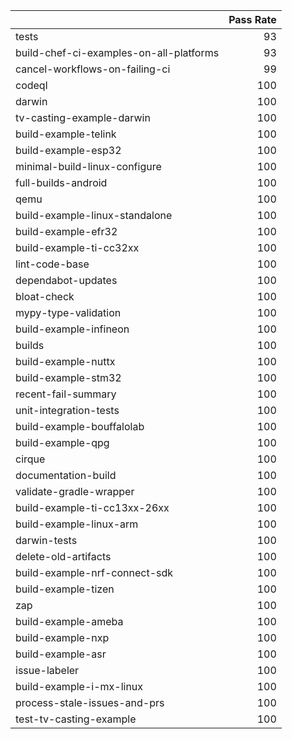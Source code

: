 |                                         |   Pass Rate |
|:----------------------------------------|------------:|
| tests                                   |          93 |
| build-chef-ci-examples-on-all-platforms |          93 |
| cancel-workflows-on-failing-ci          |          99 |
| codeql                                  |         100 |
| darwin                                  |         100 |
| tv-casting-example-darwin               |         100 |
| build-example-telink                    |         100 |
| build-example-esp32                     |         100 |
| minimal-build-linux-configure           |         100 |
| full-builds-android                     |         100 |
| qemu                                    |         100 |
| build-example-linux-standalone          |         100 |
| build-example-efr32                     |         100 |
| build-example-ti-cc32xx                 |         100 |
| lint-code-base                          |         100 |
| dependabot-updates                      |         100 |
| bloat-check                             |         100 |
| mypy-type-validation                    |         100 |
| build-example-infineon                  |         100 |
| builds                                  |         100 |
| build-example-nuttx                     |         100 |
| build-example-stm32                     |         100 |
| recent-fail-summary                     |         100 |
| unit-integration-tests                  |         100 |
| build-example-bouffalolab               |         100 |
| build-example-qpg                       |         100 |
| cirque                                  |         100 |
| documentation-build                     |         100 |
| validate-gradle-wrapper                 |         100 |
| build-example-ti-cc13xx-26xx            |         100 |
| build-example-linux-arm                 |         100 |
| darwin-tests                            |         100 |
| delete-old-artifacts                    |         100 |
| build-example-nrf-connect-sdk           |         100 |
| build-example-tizen                     |         100 |
| zap                                     |         100 |
| build-example-ameba                     |         100 |
| build-example-nxp                       |         100 |
| build-example-asr                       |         100 |
| issue-labeler                           |         100 |
| build-example-i-mx-linux                |         100 |
| process-stale-issues-and-prs            |         100 |
| test-tv-casting-example                 |         100 |